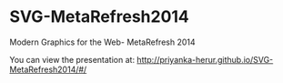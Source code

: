 SVG-MetaRefresh2014
===================

Modern Graphics for the Web- MetaRefresh 2014

You can view the presentation at: 
http://priyanka-herur.github.io/SVG-MetaRefresh2014/#/
